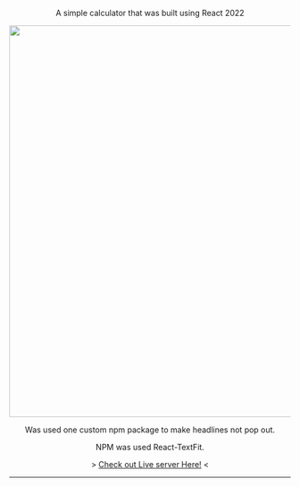 
<p align="center">
  A simple calculator that was built using React 2022
<p/>

<p align="center">
  <img src="https://i2.paste.pics/339a0a1963ac46aaf59200f7f6abb94b.png" width="700">
</p>

<p align="center">Was used one custom npm package to make headlines not pop out.<p/>
<p align="center">NPM was used React-TextFit.<p/>

<p align="center">
  > <a align="center" href="https://reactcalculator2022.netlify.app/" title="Issues">Check out Live server Here!</a> <
</p>

------
